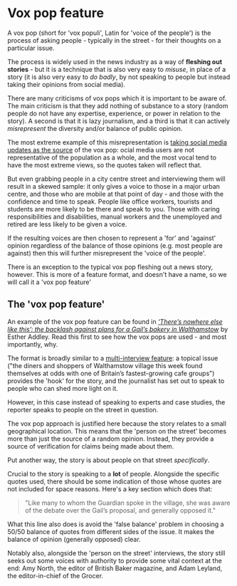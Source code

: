 # Vox pop feature

A vox pop (short for 'vox populi', Latin for 'voice of the people') is the process of asking people - typically in the street - for their thoughts on a particular issue.

The process is widely used in the news industry as a way of **fleshing out stories** - but it is a technique that is also very easy to *misuse*, in place of a story (it is also very easy to *do badly*, by not speaking to people but instead taking their opinions from social media).

There are many criticisms of vox pops which it is important to be aware of. The main criticism is that they add nothing of substance to a story (random people do not have any expertise, experience, or power in relation to the story). A second is that it is lazy journalism, and a third is that it can actively *misrepresent* the diversity and/or balance of public opinion. 

The most extreme example of this misrepresentation is [taking social media updates as the source](https://www.cjr.org/analysis/tweets-media.php) of the vox pop: ocial media users are not representative of the population as a whole, and the most vocal tend to have the most extreme views, so the quotes taken will reflect that. 

But even grabbing people in a city centre street and interviewing them will result in a skewed sample: it only gives a voice to those in a major urban centre, and those who are mobile at that point of day - and those with the confidence and time to speak. People like office workers, tourists and students are more likely to be there and speak to you. Those with caring responsibilities and disabilities, manual workers and the unemployed and retired are less likely to be given a voice. 

If the resulting voices are then chosen to represent a 'for' and 'against' opinion regardless of the balance of those opinions (e.g. most people are against) then this will further misrepresent the 'voice of the people'.

There is an exception to the typical vox pop fleshing out a news story, however. This is more of a feature format, and doesn't have a name, so we will call it a 'vox pop feature'

## The 'vox pop feature'

An example of the vox pop feature can be found in *[‘There’s nowhere else like this’: the backlash against plans for a Gail’s bakery in Walthamstow](https://www.theguardian.com/uk-news/article/2024/aug/16/backlash-over-gails-bakery-plan-in-walthamstow-village)* by Esther Addley. Read this first to see how the vox pops are used - and most importantly, why.

The format is broadly similar to a [multi-interview feature](https://github.com/paulbradshaw/journalismrecipebook/blob/main/multi_interview_feature.md): a topical issue ("the diners and shoppers of Walthamstow village this week found themselves at odds with one of Britain’s fastest-growing cafe groups") provides the 'hook' for the story, and the journalist has set out to speak to people who can shed more light on it. 

However, in this case instead of speaking to experts and case studies, the reporter speaks to people on the street in question.

The vox pop approach is justified here because the story relates to a small geographical location. This means that the 'person on the street' becomes more than just the source of a random opinion. Instead, they provide a source of verification for claims being made about them. 

Put another way, the story is about people on that street *specifically*. 

Crucial to the story is speaking to a **lot** of people. Alongside the specific quotes used, there should be some indication of those whose quotes are not included for space reasons. Here's a key section which does that:

> "Like many to whom the Guardian spoke in the village, she was aware of the debate over the Gail’s proposal, and generally opposed it."

What this line also does is avoid the 'false balance' problem in choosing a 50/50 balance of quotes from different sides of the issue. It makes the balance of opinion (generally opposed) clear. 

Notably also, alongside the 'person on the street' interviews, the story still seeks out some voices with authority to provide some vital context at the end: Amy North, the editor of British Baker magazine, and Adam Leyland, the editor-in-chief of the Grocer. 





